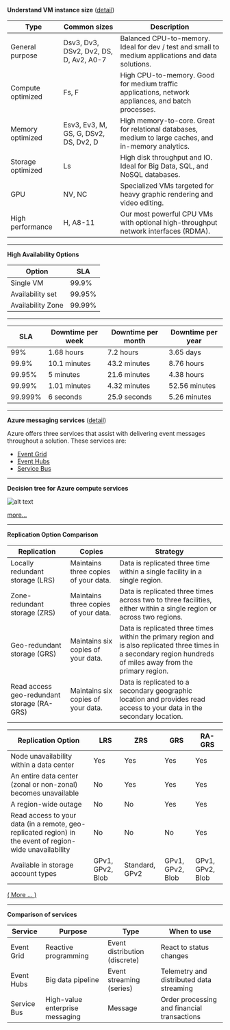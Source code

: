 __Understand VM instance size__ ([detail](https://docs.microsoft.com/en-us/azure/virtual-machine-scale-sets/tutorial-create-and-manage-cli#vm-instance-sizes))

Type | Common sizes	| Description
--- | --- | ---
General purpose	 | Dsv3, Dv3, DSv2, Dv2, DS, D, Av2, A0-7 | Balanced CPU-to-memory. Ideal for dev / test and small to medium applications and data solutions.
Compute optimized | Fs, F | High CPU-to-memory. Good for medium traffic applications, network appliances, and batch processes.
Memory optimized | Esv3, Ev3, M, GS, G, DSv2, DS, Dv2, D | High memory-to-core. Great for relational databases, medium to large caches, and in-memory analytics.
Storage optimized | Ls | High disk throughput and IO. Ideal for Big Data, SQL, and NoSQL databases.
GPU | NV, NC | Specialized VMs targeted for heavy graphic rendering and video editing.
High performance | H, A8-11 | Our most powerful CPU VMs with optional high-throughput network interfaces (RDMA). 
---

__High Availability Options__

Option | SLA
--- | ---
Single VM | 99.9%
Availability set | 99.95%
Availability Zone | 99.99%

---

SLA | Downtime per week | Downtime per month | Downtime per year
--- | --- | --- | ---
99% | 1.68 hours | 7.2 hours |3.65 days
99.9% | 10.1 minutes | 43.2 minutes | 8.76 hours
99.95% | 5 minutes | 21.6 minutes | 4.38 hours
99.99% | 1.01 minutes | 4.32 minutes | 52.56 minutes
99.999% |  6 seconds | 25.9 seconds | 5.26 minutes

---
__Azure messaging services__ ([detail](https://docs.microsoft.com/en-us/azure/event-grid/compare-messaging-services))

Azure offers three services that assist with delivering event messages throughout a solution. These services are:

- [Event Grid](https://docs.microsoft.com/en-us/azure/event-grid/)
- [Event Hubs](https://docs.microsoft.com/en-us/azure/event-hubs/)
- [Service Bus](https://docs.microsoft.com/en-us/azure/service-bus-messaging/)

---

__Decision tree for Azure compute services__

![alt text](https://docs.microsoft.com/en-us/azure/architecture/guide/images/compute-decision-tree.svg)

[more...](https://docs.microsoft.com/en-us/azure/architecture/guide/technology-choices/compute-decision-tree)

---

__Replication Option Comparison__

Replication	| Copies | Strategy
--- | --- | ---
Locally redundant storage (LRS)	| Maintains three copies of your data.	|Data is replicated three time within a single facility in a single region.
Zone-redundant storage (ZRS)    | 	Maintains three copies of your data.	| Data is replicated three times across two to three facilities, either within a single region or across two regions.
Geo-redundant storage (GRS)	| Maintains six copies of your data.	 |Data is replicated three times within the primary region and is also replicated three times in a secondary region hundreds of miles away from the primary region.
Read access geo-redundant storage (RA-GRS) | Maintains six copies of your data. | Data is replicated to a secondary geographic location and provides read access to your data in the secondary location.


Replication Option  |	LRS   | ZRS   |   GRS |   RA-GRS
--- | --- | --- | --- | ---
Node unavailability within a data center | Yes | Yes | Yes | Yes
An entire data center (zonal or non-zonal) becomes unavailable | No | Yes | Yes | Yes
A region-wide outage | No | No | Yes | Yes
Read access to your data (in a remote, geo-replicated region) in the event of region-wide unavailability | No | No | No | Yes
Available in storage account types | GPv1, GPv2, Blob | Standard, GPv2 | GPv1, GPv2, Blob | GPv1, GPv2, Blob
[( More ... )](https://docs.microsoft.com/en-us/azure/storage/common/storage-redundancy-grs)

---

__Comparison of services__

| __Service__ | __Purpose__ | __Type__ | __When to use__ |
|---|---|---|---|
| Event Grid | Reactive programming | Event distribution (discrete) | React to status changes |
| Event Hubs | Big data pipeline | Event streaming (series) | Telemetry and distributed data streaming |
| Service Bus | High-value enterprise messaging | Message | Order processing and financial transactions |